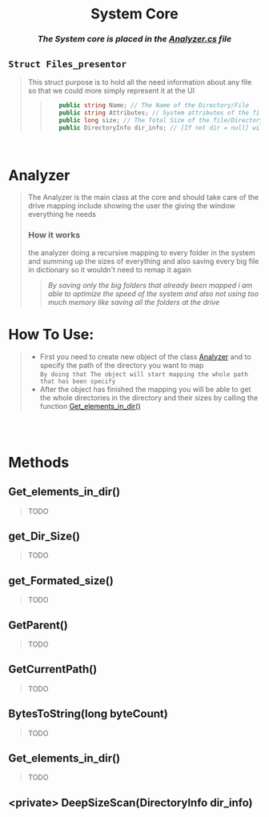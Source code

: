 <div align=center>

# System Core
### *The System core  is placed in the [Analyzer.cs](../Src/Windows%20Disk%20Analyzer/Analyzer.cs) file*

</div>

## `Struct Files_presentor`

> This struct purpose is to hold all the need information about any file so that we could more simply represent it at the UI
>> ```c#
>>    public string Name; // The Name of the Directory/File
>>    public string Attributes; // System attributes of the file
>>    public long size; // The Total Size of the file/Directory
>>    public DirectoryInfo dir_info; // [If not dir = null] will contain the object of the dir from System.IO;
>> ```

<br/>

# Analyzer
> The Analyzer is the main class at the core and should take care of the drive mapping include showing the user the giving the window everything he needs 
> ### **How it works**
> the analyzer doing a recursive mapping to every folder in the system and summing up the sizes of everything and also saving every big file in dictionary so it wouldn't need to remap it again 
>>*By saving only the big folders that already been mapped i am able to optimize the speed of the system and also not using too much memory like saving all the folders at the drive*

# How To Use:
> * First you need to create new object of the class [Analyzer](#analyzer) and to specify the path of the directory you want to map<br/>
`` By doing that The object will start mapping the whole path that has been specify ``
> * After the object has finished the mapping you will be able to get the whole directories in the directory and their sizes by calling the function [Get_elements_in_dir()](#get_elements_in_dir)

<br/>
<br/>

# Methods
## Get_elements_in_dir()
> TODO

## get_Dir_Size()
> TODO

## get_Formated_size()
> TODO

## GetParent()
> TODO

## GetCurrentPath()
> TODO

## BytesToString(long byteCount)
> TODO

## Get_elements_in_dir()
> TODO

## \<private\> DeepSizeScan(DirectoryInfo dir_info)